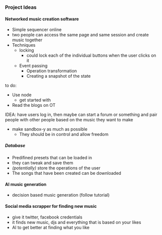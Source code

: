 ### Project Ideas

#### Networked music creation software
- Simple sequencer online
- two people can access the same page and same session and create music together
- Techniques
    - locking
        - could lock each of the individual buttons when the user clicks on it
    - Event passing
        - Operation transformation
        - Creating a snapshot of the state

to do:
- Use node
    - get started with
- Read the blogs on OT

IDEA: have users log in, then maybe can start a forum or something and pair people with other people based on the music they want to make
- make sandbox-y as much as possible
    - They should be in control and allow freedom



##### Database
- Predifined presets that can be loaded in
- they can tweak and save them
- _(potentially)_ store the operations of the user
- The songs that have been created can be downloaded


#### AI music generation
- decision based music generation (follow tutorial)

#### Social media scrapper for finding new music
- give it twitter, facebook credentials
- it finds new music, djs and everything that is based on your likes
- AI to get better at finding what you like
